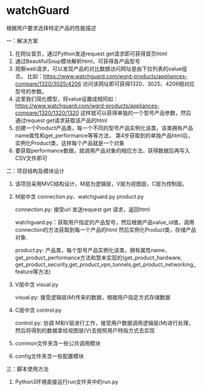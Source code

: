 # watchGuard
根据用户要求选择特定产品的性能描述

一：解决方案
1. 在网址首页，通过Python发送request get请求即可获得首页html
2. 通过BeautifulSoup模块解析html，可获得各产品型号
3. 观察web请求，可以发现产品的对比数据访问网址是由下拉列表的value组合。
   比如：https://www.watchguard.com/wgrd-products/appliances-compare/1320/3025/4206
   访问该网址即可获得1320、3025、4206相对应型号的参数。
4. 这里我们简化模型，将value设置成相同如：https://www.watchguard.com/wgrd-products/appliances-compare/1320/1320/1320
   这样就可以获得单独的一个型号产品参数，然后通过request get请求获取该产品的html
5. 创建一个Product产品类，每一个不同的型号产品实例化该类，该类拥有产品name属性和get_performance等等方法，
   第4步获取到的单独产品html后，实例化Product类，这样每个产品就是一个对象
6. 要获取performance数据，就调用产品对象的相应方法，获得数据后再写入CSV文件即可

二：项目结构及模块设计
1. 该项目采用MVC结构设计，M层为逻辑层，V层为视图层，C层为控制层。

2. M层中含 connection.py、watchguard.py product.py

   connection.py: 接受url 发送request get 请求，返回html
   
   watchguard.py：获取用户指定的产品型号，然后根据产品value_id值，调用connection的方法获取到每一个产品的html
   然后实例化Product类，存储产品对象.
   
   product.py: 产品类，每个型号产品实例化该类，拥有属性name、get_product_performance方法和暂未实现的(get_product_hardware,
   get_product_security,get_product_vpn_tunnels,get_product_networking_feature等方法)
   
3. V层中含 visual.py

   visual.py: 接受逻辑层(M)传来的数据，根据用户指定方式存储数据
   
4. C层中含 control.py

   control.py: 协调 M和V层进行工作，接受用户数据调用逻辑层(M)进行处理，然后将得到的数据拿给视图层(V)去按照用户特指方式去实现
   
5. common文件夹含一些公共调用模块

6. config文件夹含一些配置模块

三：脚本使用方法
1. Python3环境直接运行run文件夹中的run.py
   

